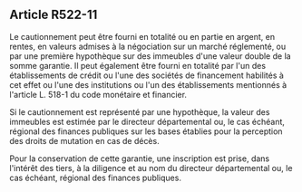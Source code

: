 Article R522-11
----
Le cautionnement peut être fourni en totalité ou en partie en argent, en rentes,
en valeurs admises à la négociation sur un marché réglementé, ou par une
première hypothèque sur des immeubles d'une valeur double de la somme garantie.
Il peut également être fourni en totalité par l'un des établissements de crédit
ou l'une des sociétés de financement habilités à cet effet ou l'une des
institutions ou l'un des établissements mentionnés à l'article L. 518-1 du code
monétaire et financier.

Si le cautionnement est représenté par une hypothèque, la valeur des immeubles
est estimée par le directeur départemental ou, le cas échéant, régional des
finances publiques sur les bases établies pour la perception des droits de
mutation en cas de décès.

Pour la conservation de cette garantie, une inscription est prise, dans
l'intérêt des tiers, à la diligence et au nom du directeur départemental ou, le
cas échéant, régional des finances publiques.

